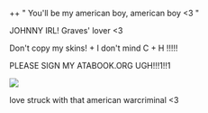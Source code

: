 ++ " You'll be my american boy, american boy <3 "

JOHNNY IRL!  Graves' lover <3

Don't copy my skins! + I don't mind C + H !!!!!

PLEASE SIGN MY ATABOOK.ORG UGH!!!1!!1

![](https://files.catbox.moe/iylwv3.png)

 love struck with that american warcriminal <3
